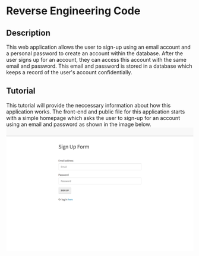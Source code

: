 # Reverse Engineering Code

## Description

This web application allows the user to sign-up using an email account and a personal password to create an account within the database. After the user signs up for an account, they can access this account with the same email and password. This email and password is stored in a database which keeps a record of the user's account confidentially. 

## Tutorial

This tutorial will provide the neccessary information about how this application works. The front-end and public file for this application starts with a simple homepage which asks the user to sign-up for an account using an email and password as shown in the image below.
![signup](/images/signup.png) 
 